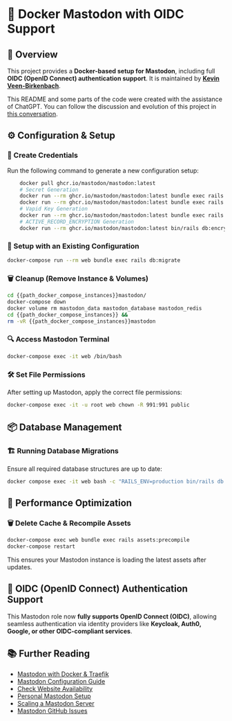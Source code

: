 # 🚀 Docker Mastodon with OIDC Support

## 📌 Overview
This project provides a **Docker-based setup for Mastodon**, including full **OIDC (OpenID Connect) authentication support**. It is maintained by **[Kevin Veen-Birkenbach](https://www.veen.world)**.

This README and some parts of the code were created with the assistance of ChatGPT. You can follow the discussion and evolution of this project in [this conversation](https://chatgpt.com/c/67a4e19b-3884-800f-9d45-621dda2a6572).

## ⚙️ Configuration & Setup

### 🔧 Create Credentials
Run the following command to generate a new configuration setup:
```bash
    docker pull ghcr.io/mastodon/mastodon:latest
    # Secret Generation
    docker run --rm ghcr.io/mastodon/mastodon:latest bundle exec rails secret
    docker run --rm ghcr.io/mastodon/mastodon:latest bundle exec rails secret
    # Vapid Key Generation
    docker run --rm ghcr.io/mastodon/mastodon:latest bundle exec rails mastodon:webpush:generate_vapid_key
    # ACTIVE_RECORD_ENCRYPTION Generation
    docker run --rm ghcr.io/mastodon/mastodon:latest bin/rails db:encryption:init
```

### 🔄 Setup with an Existing Configuration
```bash
docker-compose run --rm web bundle exec rails db:migrate
```

### 🗑️ Cleanup (Remove Instance & Volumes)
```bash
cd {{path_docker_compose_instances}}mastodon/
docker-compose down
docker volume rm mastodon_data mastodon_database mastodon_redis
cd {{path_docker_compose_instances}} &&
rm -vR {{path_docker_compose_instances}}mastodon
```

### 🔍 Access Mastodon Terminal
```bash
docker-compose exec -it web /bin/bash
```

### 🛠️ Set File Permissions
After setting up Mastodon, apply the correct file permissions:
```bash
docker-compose exec -it -u root web chown -R 991:991 public
```

## 📦 Database Management

### 🏗️ Running Database Migrations
Ensure all required database structures are up to date:
```bash
docker compose exec -it web bash -c "RAILS_ENV=production bin/rails db:migrate"
```

## 🚀 Performance Optimization

### 🗑️ Delete Cache & Recompile Assets
```bash
docker-compose exec web bundle exec rails assets:precompile
docker-compose restart
```

This ensures your Mastodon instance is loading the latest assets after updates.

## 🔐 OIDC (OpenID Connect) Authentication Support
This Mastodon role now **fully supports OpenID Connect (OIDC)**, allowing seamless authentication via identity providers like **Keycloak, Auth0, Google, or other OIDC-compliant services**.

## 📚 Further Reading
- [Mastodon with Docker & Traefik](https://goneuland.de/mastodon-mit-docker-und-traefik-installieren/)
- [Mastodon Configuration Guide](https://gist.github.com/TrillCyborg/84939cd4013ace9960031b803a0590c4)
- [Check Website Availability](https://www.2daygeek.com/linux-command-check-website-is-up-down-alive/)
- [Personal Mastodon Setup](https://vitobotta.com/2022/11/07/setting-up-a-personal-mastodon-instance/)
- [Scaling a Mastodon Server](https://www.digitalocean.com/community/tutorials/how-to-scale-your-mastodon-server)
- [Mastodon GitHub Issues](https://github.com/mastodon/mastodon/issues/7958)



